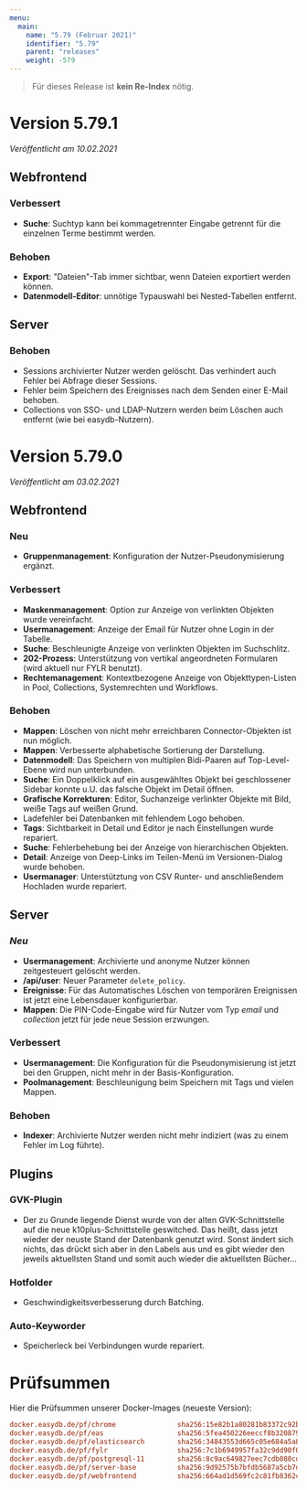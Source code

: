 ```yaml
---
menu:
  main:
    name: "5.79 (Februar 2021)"
    identifier: "5.79"
    parent: "releases"
    weight: -579
---
```


> Für dieses Release ist **kein Re-Index** nötig. 

# Version 5.79.1
*Veröffentlicht am 10.02.2021*

## Webfrontend

### Verbessert

* **Suche**: Suchtyp kann bei kommagetrennter Eingabe getrennt für die einzelnen Terme bestimmt werden.

### Behoben

* **Export**: "Dateien"-Tab immer sichtbar, wenn Dateien exportiert werden können.
* **Datenmodell-Editor**: unnötige Typauswahl bei Nested-Tabellen entfernt.

## Server

### Behoben

* Sessions archivierter Nutzer werden gelöscht. Das verhindert auch Fehler bei Abfrage dieser Sessions.
* Fehler beim Speichern des Ereignisses nach dem Senden einer E-Mail behoben.
* Collections von SSO- und LDAP-Nutzern werden beim Löschen auch entfernt (wie bei easydb-Nutzern).

# Version 5.79.0

*Veröffentlicht am 03.02.2021*

## Webfrontend

### Neu

* **Gruppenmanagement**: Konfiguration der Nutzer-Pseudonymisierung ergänzt.

### Verbessert

* **Maskenmanagement**: Option zur Anzeige von verlinkten Objekten wurde vereinfacht.
* **Usermanagement**: Anzeige der Email für Nutzer ohne Login in der Tabelle.
* **Suche**: Beschleunigte Anzeige von verlinkten Objekten im Suchschlitz.
* **202-Prozess**: Unterstützung von vertikal angeordneten Formularen (wird aktuell nur FYLR benutzt).
* **Rechtemanagement**: Kontextbezogene Anzeige von Objekttypen-Listen in Pool, Collections, Systemrechten und Workflows. 

### Behoben

* **Mappen**: Löschen von nicht mehr erreichbaren Connector-Objekten ist nun möglich.
* **Mappen**: Verbesserte alphabetische Sortierung der Darstellung. 
* **Datenmodell**: Das Speichern von multiplen Bidi-Paaren auf Top-Level-Ebene wird nun unterbunden.
* **Suche**: Ein Doppelklick auf ein ausgewähltes Objekt bei geschlossener Sidebar konnte u.U. das falsche Objekt im Detail öffnen.
* **Grafische Korrekturen**: Editor, Suchanzeige verlinkter Objekte mit Bild, weiße Tags auf weißen Grund.
* Ladefehler bei Datenbanken mit fehlendem Logo behoben.
* **Tags**: Sichtbarkeit in Detail und Editor je nach Einstellungen wurde repariert.
* **Suche**: Fehlerbehebung bei der Anzeige von hierarchischen Objekten.
* **Detail**: Anzeige von Deep-Links im Teilen-Menü im Versionen-Dialog wurde behoben.
* **Usermanager**: Unterstütztung von CSV Runter- und anschließendem Hochladen wurde repariert.

## Server

### *Neu*

* **Usermanagement**: Archivierte und anonyme Nutzer können zeitgesteuert gelöscht werden.
* **/api/user**: Neuer Parameter `delete_policy`. 
* **Ereignisse**: Für das Automatisches Löschen von temporären Ereignissen ist jetzt eine Lebensdauer konfigurierbar. 
* **Mappen**: Die PIN-Code-Eingabe wird für Nutzer vom Typ *email* und *collection* jetzt für jede neue Session erzwungen.

### Verbessert

* **Usermanagement**: Die Konfiguration für die Pseudonymisierung ist jetzt bei den Gruppen, nicht mehr in der Basis-Konfiguration.
* **Poolmanagement**: Beschleunigung beim Speichern mit Tags und vielen Mappen.

### Behoben

* **Indexer**: Archivierte Nutzer werden nicht mehr indiziert (was zu einem Fehler im Log führte).

## Plugins

### GVK-Plugin

* Der zu Grunde liegende Dienst wurde von der alten GVK-Schnittstelle auf die neue k10plus-Schnittstelle geswitched. Das heißt, dass jetzt wieder der neuste Stand der Datenbank genutzt wird. Sonst ändert sich nichts, das drückt sich aber in den Labels aus und es gibt wieder den jeweils aktuellsten Stand und somit auch wieder die aktuellsten Bücher...

### Hotfolder

* Geschwindigkeitsverbesserung durch Batching.

### Auto-Keyworder

* Speicherleck bei Verbindungen wurde repariert.

# Prüfsummen

Hier die Prüfsummen unserer Docker-Images (neueste Version):

```ini
docker.easydb.de/pf/chrome               sha256:15e82b1a80281b83372c92b0ace52f343bc9eb8457497a76843f3ec8650af8d9
docker.easydb.de/pf/eas                  sha256:5fea450226eeccf8b3208795c5905dc45f1f4e0d78bcb8b553be2cc2d8002fe2
docker.easydb.de/pf/elasticsearch        sha256:34843553d665c05e684a5a8c65372c61f232bb3ff5de0767da769b6bb72f99e5
docker.easydb.de/pf/fylr                 sha256:7c1b6949957fa32c9dd90f0710b92b109dd2b298c03aa6d7f5f665eb68594602
docker.easydb.de/pf/postgresql-11        sha256:8c9ac649827eec7cdb080cd2ffb5fcc865066093e95c196f0e529e91a3b07ce5
docker.easydb.de/pf/server-base          sha256:9d92575b7bfdb5687a5cb7dacaf0ee1ca4ecab6de8739acd26cf4ff0d5b59f17
docker.easydb.de/pf/webfrontend          sha256:664ad1d569fc2c81fb8362cae9366bfbbd3335362b7108dec0fabf96d902719e
```

